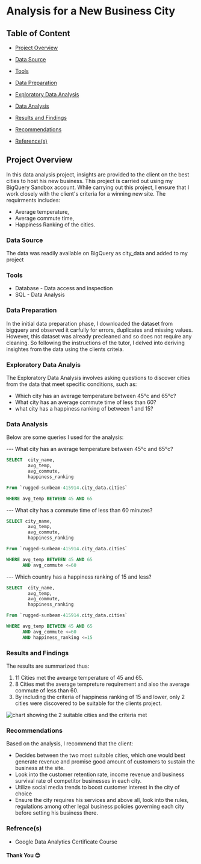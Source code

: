 
# Analysis for a New Business City

## Table of Content
  - [Project Overview](#project-overview)
    
  - [Data Source](#data-source)
    
  - [Tools](#tools)
    
  - [Data Preparation](data-preparation)
    
  - [Exploratory Data Analysis](exploratory-data-analysis)
    
  - [Data Analysis](data-analysis)
    
  - [Results and Findings](results-and-findings)
    
  - [Recommendations](recommendations)
    
  - [Reference(s)](reference(s))

## Project Overview
In this data analysis project, insights are provided to the client on the best cities to host his new business. This project is carried out using my BigQuery Sandbox account. While carrying out this project, I ensure that I work closely with the client's criteria for a winning new site. The requirments includes:
- Average temperature,
- Average commute time,
- Happiness Ranking of the cities.

### Data Source
The data was readily available on BigQuery as city_data and added to my project 

### Tools
- Database - Data access and inspection
- SQL - Data Analysis

### Data Preparation
In the initial data preparation phase, I downloaded the dataset from bigquery and observed it carfully for errors, duplicates and missing values. However, this dataset was already precleaned and so does not require any cleaning. So following the instructions of the tutor, I delved into deriving insightes from the data using the clients criteia.

### Exploratory Data Analyis
The Exploratory Data Analysis involves asking questions to discover cities from the data that meet specific conditions, such as:

- Which city has an average temperature between 45°c and 65°c?
- What city has an average commute time of less than 60?
- what city has a happiness ranking of between 1 and 15?

### Data Analysis
Below are some queries I used for the analysis:

--- What city has an average temperature between 45°c and 65°c?

```SQL
SELECT  city_name,
        avg_temp,
        avg_commute,
        happiness_ranking

From `rugged-sunbeam-415914.city_data.cities`

WHERE avg_temp BETWEEN 45 AND 65
```

--- What city has a commute time of less than 60 minutes?

```SQL
SELECT city_name,
        avg_temp,
        avg_commute,
        happiness_ranking

From `rugged-sunbeam-415914.city_data.cities`

WHERE avg_temp BETWEEN 45 AND 65
      AND avg_commute <=60
```

--- Which country has a happiness ranking of 15 and less?

```SQL
SELECT  city_name,
        avg_temp,
        avg_commute,
        happiness_ranking

From `rugged-sunbeam-415914.city_data.cities`

WHERE avg_temp BETWEEN 45 AND 65
      AND avg_commute <=60
      AND happiness_ranking <=15
```

### Results and Findings
The results are summarized thus:
1. 11 Cities met the avearge temperature of 45 and 65.
2. 8 Cities met the average tempreture requirement and also the average commute of less than 60.
3. By including the criteria of happiness ranking of 15 and lower, only 2 cities were discovered to be suitable for the clients project.

![chart showing the 2 suitable cities and the criteria met](https://github.com/Taciann62/SQL_PROJECTS_DOCUMENTATION/assets/132772773/af31070c-116f-492c-a2b8-0dd160f7e275)
### Recommendations
Based on the analysis, I recommend that the client:
  - Decides between the two most suitable cities, which one would best generate revenue and promise good amount of  customers to sustain the business at the site.
  - Look into the customer retention rate, income revenue and business survival rate of competitor businesses in each city.
  - Utilize social media trends to boost customer interest in the city of choice
  - Ensure the city requires his services and above all, look into the rules, regulations among other legal business policies governing each city before setting his business there.

### Refrence(s)
- Google Data Analytics Certificate Course

#### Thank You 😊
